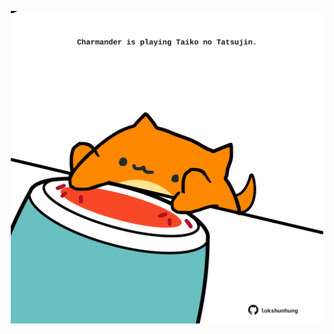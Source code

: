<!-- built at 17/03/2022, 03:02:00 UTC -->
<p align="center">
  <img width="500" height="500" src="./ReadmeImage.svg">
</p>
